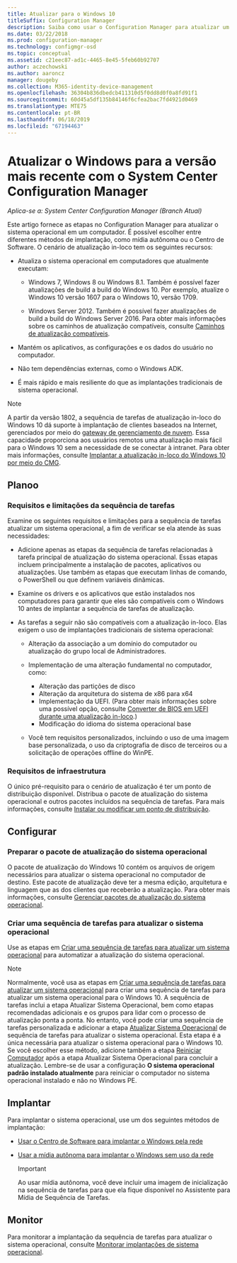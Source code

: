 ```yaml
---
title: Atualizar para o Windows 10
titleSuffix: Configuration Manager
description: Saiba como usar o Configuration Manager para atualizar um sistema operacional do Windows 7 ou posterior para o Windows 10.
ms.date: 03/22/2018
ms.prod: configuration-manager
ms.technology: configmgr-osd
ms.topic: conceptual
ms.assetid: c21eec87-ad1c-4465-8e45-5feb60b92707
author: aczechowski
ms.author: aaroncz
manager: dougeby
ms.collection: M365-identity-device-management
ms.openlocfilehash: 36304b836dbedcb411310d5f0dd8d0f0a8fd91f1
ms.sourcegitcommit: 60d45a5df135b84146f6cfea2bac7fd4921d0469
ms.translationtype: MTE75
ms.contentlocale: pt-BR
ms.lasthandoff: 06/18/2019
ms.locfileid: "67194463"
---
```

# <a name="upgrade-windows-to-the-latest-version-with-system-center-configuration-manager"></a>Atualizar o Windows para a versão mais recente com o System Center Configuration Manager

*Aplica-se a: System Center Configuration Manager (Branch Atual)*

Este artigo fornece as etapas no Configuration Manager para atualizar o sistema operacional em um computador. É possível escolher entre diferentes métodos de implantação, como mídia autônoma ou o Centro de Software. O cenário de atualização in-loco tem os seguintes recursos:  

-   Atualiza o sistema operacional em computadores que atualmente executam:
    - Windows 7, Windows 8 ou Windows 8.1. Também é possível fazer atualizações de build a build do Windows 10. Por exemplo, atualize o Windows 10 versão 1607 para o Windows 10, versão 1709.  
    
    - Windows Server 2012. Também é possível fazer atualizações de build a build do Windows Server 2016. Para obter mais informações sobre os caminhos de atualização compatíveis, consulte [Caminhos de atualização compatíveis](https://docs.microsoft.com/windows-server/get-started/supported-upgrade-paths#upgrading-previous-retail-versions-of-windows-server-to-windows-server-2016).    

-   Mantém os aplicativos, as configurações e os dados do usuário no computador.  

-   Não tem dependências externas, como o Windows ADK.  

-   É mais rápido e mais resiliente do que as implantações tradicionais de sistema operacional.  


> [!Note]  
> A partir da versão 1802, a sequência de tarefas de atualização in-loco do Windows 10 dá suporte à implantação de clientes baseados na Internet, gerenciados por meio do [gateway de gerenciamento de nuvem](/sccm/core/clients/manage/plan-cloud-management-gateway). Essa capacidade proporciona aos usuários remotos uma atualização mais fácil para o Windows 10 sem a necessidade de se conectar à intranet. Para obter mais informações, consulte [Implantar a atualização in-loco do Windows 10 por meio do CMG](/sccm/osd/deploy-use/manage-task-sequences-to-automate-tasks#deploy). <!-- 1357149 -->



##  <a name="BKMK_Plan"></a> Planoo  

### <a name="task-sequence-requirements-and-limitations"></a>Requisitos e limitações da sequência de tarefas

Examine os seguintes requisitos e limitações para a sequência de tarefas atualizar um sistema operacional, a fim de verificar se ela atende às suas necessidades:  

- Adicione apenas as etapas da sequência de tarefas relacionadas à tarefa principal de atualização do sistema operacional. Essas etapas incluem principalmente a instalação de pacotes, aplicativos ou atualizações. Use também as etapas que executam linhas de comando, o PowerShell ou que definem variáveis dinâmicas.  

- Examine os drivers e os aplicativos que estão instalados nos computadores para garantir que eles são compatíveis com o Windows 10 antes de implantar a sequência de tarefas de atualização.  

- As tarefas a seguir não são compatíveis com a atualização in-loco. Elas exigem o uso de implantações tradicionais de sistema operacional:  

  - Alteração da associação a um domínio do computador ou atualização do grupo local de Administradores.  

  - Implementação de uma alteração fundamental no computador, como: 
    - Alteração das partições de disco
    - Alteração da arquitetura do sistema de x86 para x64
    - Implementação da UEFI. (Para obter mais informações sobre uma possível opção, consulte [Converter de BIOS em UEFI durante uma atualização in-loco](/sccm/osd/deploy-use/task-sequence-steps-to-manage-bios-to-uefi-conversion#convert-from-bios-to-uefi-during-an-in-place-upgrade).)
    - Modificação do idioma do sistema operacional base  

  - Você tem requisitos personalizados, incluindo o uso de uma imagem base personalizada, o uso da criptografia de disco de terceiros ou a solicitação de operações offline do WinPE.  

### <a name="infrastructure-requirements"></a>Requisitos de infraestrutura  

O único pré-requisito para o cenário de atualização é ter um ponto de distribuição disponível. Distribua o pacote de atualização do sistema operacional e outros pacotes incluídos na sequência de tarefas. Para mais informações, consulte [Instalar ou modificar um ponto de distribuição](../../core/servers/deploy/configure/install-and-configure-distribution-points.md).



##  <a name="BKMK_Configure"></a> Configurar  

### <a name="prepare-the-os-upgrade-package"></a>Preparar o pacote de atualização do sistema operacional  

  O pacote de atualização do Windows 10 contém os arquivos de origem necessários para atualizar o sistema operacional no computador de destino. Este pacote de atualização deve ter a mesma edição, arquitetura e linguagem que as dos clientes que receberão a atualização. Para obter mais informações, consulte [Gerenciar pacotes de atualização do sistema operacional](../get-started/manage-operating-system-upgrade-packages.md).  


### <a name="create-a-task-sequence-to-upgrade-the-os"></a>Criar uma sequência de tarefas para atualizar o sistema operacional  

  Use as etapas em [Criar uma sequência de tarefas para atualizar um sistema operacional](create-a-task-sequence-to-upgrade-an-operating-system.md) para automatizar a atualização do sistema operacional.  

   > [!NOTE]  
   > Normalmente, você usa as etapas em [Criar uma sequência de tarefas para atualizar um sistema operacional](create-a-task-sequence-to-upgrade-an-operating-system.md) para criar uma sequência de tarefas para atualizar um sistema operacional para o Windows 10. A sequência de tarefas inclui a etapa Atualizar Sistema Operacional, bem como etapas recomendadas adicionais e os grupos para lidar com o processo de atualização ponta a ponta. No entanto, você pode criar uma sequência de tarefas personalizada e adicionar a etapa [Atualizar Sistema Operacional](../understand/task-sequence-steps.md#BKMK_UpgradeOS) de sequência de tarefas para atualizar o sistema operacional. Esta etapa é a única necessária para atualizar o sistema operacional para o Windows 10. Se você escolher esse método, adicione também a etapa [Reiniciar Computador](../understand/task-sequence-steps.md#BKMK_RestartComputer) após a etapa Atualizar Sistema Operacional para concluir a atualização. Lembre-se de usar a configuração **O sistema operacional padrão instalado atualmente** para reiniciar o computador no sistema operacional instalado e não no Windows PE.  



##  <a name="BKMK_Deploy"></a> Implantar  

Para implantar o sistema operacional, use um dos seguintes métodos de implantação:  

  -   [Usar o Centro de Software para implantar o Windows pela rede](use-software-center-to-deploy-windows-over-the-network.md)  

  -   [Usar a mídia autônoma para implantar o Windows sem uso da rede](use-stand-alone-media-to-deploy-windows-without-using-the-network.md)  

      > [!IMPORTANT]  
      > Ao usar mídia autônoma, você deve incluir uma imagem de inicialização na sequência de tarefas para que ela fique disponível no Assistente para Mídia de Sequência de Tarefas.




## <a name="monitor"></a>Monitor  

Para monitorar a implantação da sequência de tarefas para atualizar o sistema operacional, consulte [Monitorar implantações de sistema operacional](monitor-operating-system-deployments.md).  
